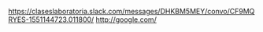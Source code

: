 https://claseslaboratoria.slack.com/messages/DHKBM5MEY/convo/CF9MQRYES-1551144723.011800/
http://google.com/